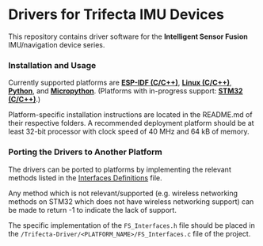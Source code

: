 # Drivers for Trifecta IMU Devices #

This repository contains driver software for the <b>Intelligent Sensor Fusion</b> IMU/navigation device series. 

### Installation and Usage ###

Currently supported platforms are <b><a href = "/Trifecta-Driver/tree/esp-idf">ESP-IDF (C/C++)</a></b>, <b><a href = "/Trifecta-Driver/tree/linux">Linux (C/C++)</a></b>, <b><a href="/Trifecta-Driver/tree/python">Python</a></b>, and <b><a href="/Trifecta-Micropython/">Micropython</a></b>. (Platforms with in-progress support: <b><a href="/Trifecta-Driver/tree/micropython">STM32 (C/C++)</a></b>.) 

Platform-specific installation instructions are located in the README.md of their respective folders. A recommended deployment platform should be at least 32-bit processor with clock speed of 40 MHz and 64 kB of memory.

### Porting the Drivers to Another Platform ###

The drivers can be ported to platforms by implementing the relevant methods listed in the <a href = "/include/FS_Trifecta_Interfaces.h">Interfaces Definitions</a> file. 

Any method which is not relevant/supported (e.g. wireless networking methods on STM32 which does not have wireless networking support) can be made to return -1 to indicate the lack of support.

The specific implementation of the `FS_Interfaces.h` file should be placed in the `/Trifecta-Driver/<PLATFORM_NAME>/FS_Interfaces.c` file of the project.